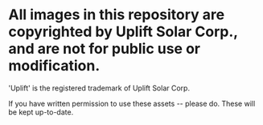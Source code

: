 # All images in this repository are copyrighted by Uplift Solar Corp., and are not for public use or modification.

'Uplift' is the registered trademark of Uplift Solar Corp.

If you have written permission to use these assets -- please do. These will be kept up-to-date.
